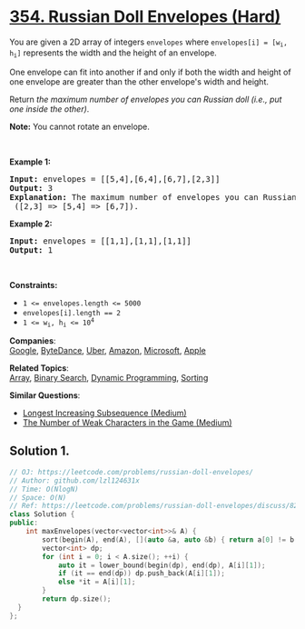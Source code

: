 # [354. Russian Doll Envelopes (Hard)](https://leetcode.com/problems/russian-doll-envelopes/)

<p>You are given a 2D array of integers <code>envelopes</code> where <code>envelopes[i] = [w<sub>i</sub>, h<sub>i</sub>]</code> represents the width and the height of an envelope.</p>

<p>One envelope can fit into another if and only if both the width and height of one envelope are greater than the other envelope's width and height.</p>

<p>Return <em>the maximum number of envelopes you can Russian doll (i.e., put one inside the other)</em>.</p>

<p><strong>Note:</strong> You cannot rotate an envelope.</p>

<p>&nbsp;</p>
<p><strong>Example 1:</strong></p>

<pre><strong>Input:</strong> envelopes = [[5,4],[6,4],[6,7],[2,3]]
<strong>Output:</strong> 3
<strong>Explanation:</strong> The maximum number of envelopes you can Russian doll is <code>3</code> ([2,3] =&gt; [5,4] =&gt; [6,7]).
</pre>

<p><strong>Example 2:</strong></p>

<pre><strong>Input:</strong> envelopes = [[1,1],[1,1],[1,1]]
<strong>Output:</strong> 1
</pre>

<p>&nbsp;</p>
<p><strong>Constraints:</strong></p>

<ul>
	<li><code>1 &lt;= envelopes.length &lt;= 5000</code></li>
	<li><code>envelopes[i].length == 2</code></li>
	<li><code>1 &lt;= w<sub>i</sub>, h<sub>i</sub> &lt;= 10<sup>4</sup></code></li>
</ul>


**Companies**:  
[Google](https://leetcode.com/company/google), [ByteDance](https://leetcode.com/company/bytedance), [Uber](https://leetcode.com/company/uber), [Amazon](https://leetcode.com/company/amazon), [Microsoft](https://leetcode.com/company/microsoft), [Apple](https://leetcode.com/company/apple)

**Related Topics**:  
[Array](https://leetcode.com/tag/array/), [Binary Search](https://leetcode.com/tag/binary-search/), [Dynamic Programming](https://leetcode.com/tag/dynamic-programming/), [Sorting](https://leetcode.com/tag/sorting/)

**Similar Questions**:
* [Longest Increasing Subsequence (Medium)](https://leetcode.com/problems/longest-increasing-subsequence/)
* [The Number of Weak Characters in the Game (Medium)](https://leetcode.com/problems/the-number-of-weak-characters-in-the-game/)

## Solution 1.

```cpp
// OJ: https://leetcode.com/problems/russian-doll-envelopes/
// Author: github.com/lzl124631x
// Time: O(NlogN)
// Space: O(N)
// Ref: https://leetcode.com/problems/russian-doll-envelopes/discuss/82763/Java-NLogN-Solution-with-Explanation
class Solution {
public:
    int maxEnvelopes(vector<vector<int>>& A) {
        sort(begin(A), end(A), [](auto &a, auto &b) { return a[0] != b[0] ? a[0] < b[0] : a[1] > b[1]; });
        vector<int> dp;
        for (int i = 0; i < A.size(); ++i) {
            auto it = lower_bound(begin(dp), end(dp), A[i][1]);
            if (it == end(dp)) dp.push_back(A[i][1]);
            else *it = A[i][1];
        }
        return dp.size();
  }
};
```